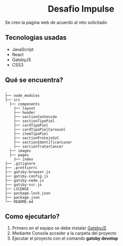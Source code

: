 <h1 align="center">
  Desafio Impulse
</h1>

Se creo la pagina web de acuerdo al reto solicitado

## Tecnologias usadas
* JavaScript
* React
* GatsbyJS
* CSS3

## Qué se encuentra?

    .
    ├── node_modules
    ├── src
      ├── components
        ├── layout
        ├── header
        ├── sectionContenido
        ├── sectionTipoPiel
        ├── cardTipoPiel
        ├── cardTipoPielCarousel
        ├── itemTipoPiel
        ├── sectionProtejoSol
        ├── sectionIdentificarLunar
        ├── sectionTratarCancer
      ├── images
      ├── pages
        ├── index
    ├── .gitignore
    ├── .prettierrc
    ├── gatsby-browser.js
    ├── gatsby-config.js
    ├── gatsby-node.js
    ├── gatsby-ssr.js
    ├── LICENSE
    ├── package-lock.json
    ├── package.json
    └── README.md


## Como ejecutarlo?
1. Primero en el equipo se debe instalar [GatsbyJS](https://www.gatsbyjs.org/docs/quick-start/)
2. Mediante Consola acceder a la carpeta del proyecto
3. Ejecutar el proyecto con el comando **gatsby develop**
